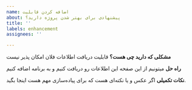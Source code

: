 ```yaml
---
name: اضافه کردن قابلیت
about: پیشنهادی برای بهتر شدن پروژه دارید؟
title: ''
labels: enhancement
assignees: ''

---
```


<p dir="rtl">

**مشکلی که دارید چی هست؟**
قابلیت دریافت اطلاعات فلان امکان پذیر نیست

**راه حل**
میتونیم از این صفحه این اطلاعات رو دریافت کنیم و به برنامه اضافه کنیم

**نکات تکمیلی**
اگر عکس و یا نکته‌ای هست که برای پیاده‌سازی مهم هست اینجا بگید.

</p>
